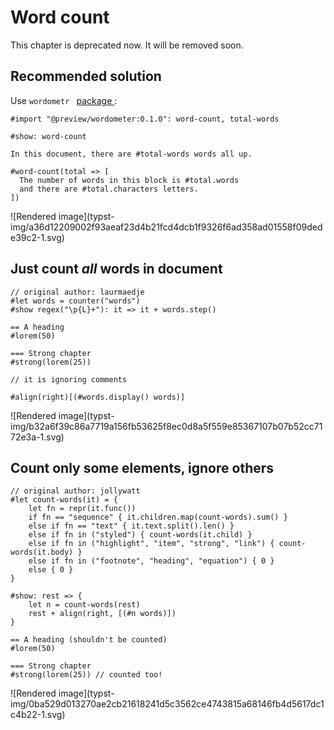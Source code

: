 #  Word count

This chapter is deprecated now. It will be removed soon.

##  Recommended solution

Use ` wordometr  ` [ package ](https://github.com/Jollywatt/typst-wordometer)
:

    
    
    #import "@preview/wordometer:0.1.0": word-count, total-words
    
    #show: word-count
    
    In this document, there are #total-words words all up.
    
    #word-count(total => [
      The number of words in this block is #total.words
      and there are #total.characters letters.
    ])

![Rendered image](typst-
img/a36d12209002f93aeaf23d4b21fcd4dcb1f9326f6ad358ad01558f09dede39c2-1.svg)

##  Just count _all_ words in document

    
    
    // original author: laurmaedje
    #let words = counter("words")
    #show regex("\p{L}+"): it => it + words.step()
    
    == A heading
    #lorem(50)
    
    === Strong chapter
    #strong(lorem(25))
    
    // it is ignoring comments
    
    #align(right)[(#words.display() words)]

![Rendered image](typst-
img/b32a6f39c86a7719a156fb53625f8ec0d8a5f559e85367107b07b52cc7172e3a-1.svg)

##  Count only some elements, ignore others

    
    
    // original author: jollywatt
    #let count-words(it) = {
        let fn = repr(it.func())
        if fn == "sequence" { it.children.map(count-words).sum() }
        else if fn == "text" { it.text.split().len() }
        else if fn in ("styled") { count-words(it.child) }
        else if fn in ("highlight", "item", "strong", "link") { count-words(it.body) }
        else if fn in ("footnote", "heading", "equation") { 0 }
        else { 0 }
    }
    
    #show: rest => {
        let n = count-words(rest)
        rest + align(right, [(#n words)])
    }
    
    == A heading (shouldn't be counted)
    #lorem(50)
    
    === Strong chapter
    #strong(lorem(25)) // counted too!

![Rendered image](typst-
img/0ba529d013270ae2cb21618241d5c3562ce4743815a68146fb4d5617dc1c4b22-1.svg)

